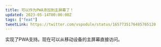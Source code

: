 ```yaml
---
title: 可以作为PWA添加到主屏幕了！
updated: 2023-05-14T00:00:00Z
tags: ["feat"]
tweetLink: https://twitter.com/vspodule/status/1657735176485765120
---
```


实现了PWA支持。现在可以从移动设备的主屏幕直接访问。